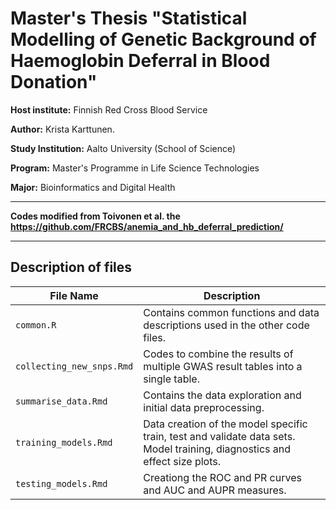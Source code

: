 # **Master's Thesis "Statistical Modelling of Genetic Background of Haemoglobin Deferral in Blood Donation"**


**Host institute:** Finnish Red Cross Blood Service

**Author:** Krista Karttunen.

**Study Institution:** Aalto University (School of Science)

**Program:** Master's Programme in Life Science Technologies

**Major:** Bioinformatics and Digital Health

---
**Codes modified from Toivonen et al. the https://github.com/FRCBS/anemia_and_hb_deferral_prediction/**

---

## Description of files
| File Name       | Description                                      | 
|-----------------|--------------------------------------------------|
| `common.R`   | Contains common functions and data descriptions used in the other code files. |
| `collecting_new_snps.Rmd`   | Codes to combine the results of multiple GWAS result tables into a single table. |
| `summarise_data.Rmd`  | Contains the data exploration and initial data preprocessing.         |
| `training_models.Rmd`    | Data creation of the model specific train, test and validate data sets. Model training, diagnostics and effect size plots.         | 
| `testing_models.Rmd` | Creationg the ROC and PR curves and AUC and AUPR measures.       |
